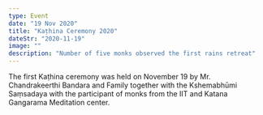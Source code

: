 ```yaml
---
type: Event
date: "19 Nov 2020"
title: "Kaṭhina Ceremony 2020"
dateStr: "2020-11-19"
image: ""
description: "Number of five monks observed the first rains retreat"
---
```


The first Kaṭhina ceremony was held on November 19 by Mr. Chandrakeerthi Bandara and Family together with the Kshemabhūmi Saṃsadaya with the participant of monks from the IIT and Katana Gangarama Meditation center.
